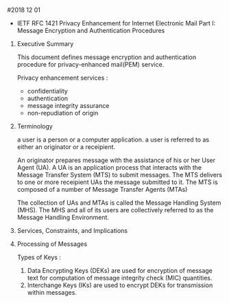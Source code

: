#2018 12 01

- IETF RFC 1421 Privacy Enhancement for Internet Electronic Mail
  Part I: Message Encryption and Authentication Procedures

1. Executive Summary

   This document defines message encryption and authentication procedure for privacy-enhanced mail(PEM) service.
   
   Privacy enhancement services :
     - confidentiality
     - authentication
     - message integrity assurance
     - non-repudiation of origin

2. Terminology 
   
    a user is a person or a computer application.
    a user is referred to as either an originator or a receipient.

    An originator prepares message with the assistance of his or her User Agent (UA).
    A UA is an application process that interacts with the Message Transfer System (MTS) to submit messages.
    The MTS delivers to one or more receipient UAs the message submitted to it.
    The MTS is composed of a number of Message Transfer Agents (MTAs)
  
    The collection of UAs and MTAs is called the Message Handling System (MHS).
    The MHS and all of its users are collectively referred to as the Message Handling Environment.

3. Services, Constraints, and Implications
  
4. Processing of Messages

   Types of Keys :
   1. Data Encrypting Keys (DEKs) are used for encryption of message text for computation of message integrity check (MIC) quantities.
   2. Interchange Keys (IKs) are used to encrypt DEKs for transmission within messages.
 


